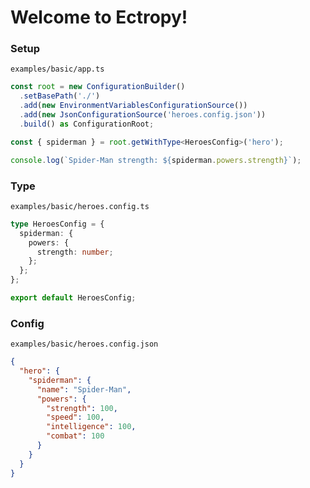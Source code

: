 # Welcome to Ectropy!

### Setup

`examples/basic/app.ts`

```ts
const root = new ConfigurationBuilder()
  .setBasePath('./')
  .add(new EnvironmentVariablesConfigurationSource())
  .add(new JsonConfigurationSource('heroes.config.json'))
  .build() as ConfigurationRoot;

const { spiderman } = root.getWithType<HeroesConfig>('hero');

console.log(`Spider-Man strength: ${spiderman.powers.strength}`);
```

### Type

`examples/basic/heroes.config.ts`

```ts
type HeroesConfig = {
  spiderman: {
    powers: {
      strength: number;
    };
  };
};

export default HeroesConfig;
```

### Config

`examples/basic/heroes.config.json`

```json
{
  "hero": {
    "spiderman": {
      "name": "Spider-Man",
      "powers": {
        "strength": 100,
        "speed": 100,
        "intelligence": 100,
        "combat": 100
      }
    }
  }
}
```
